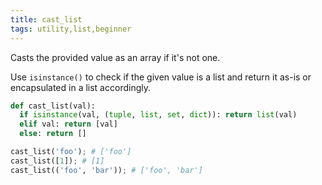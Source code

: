```yaml
---
title: cast_list
tags: utility,list,beginner
---
```


Casts the provided value as an array if it's not one.

Use `isinstance()` to check if the given value is a list and return it as-is or encapsulated in a list accordingly.

```py
def cast_list(val):
  if isinstance(val, (tuple, list, set, dict)): return list(val)
  elif val: return [val]
  else: return []
```

```py
cast_list('foo'); # ['foo']
cast_list([1]); # [1]
cast_list(('foo', 'bar')); # ['foo', 'bar']
```
